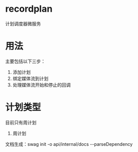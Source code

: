 # recordplan
计划调度器微服务

# 用法 
主要包括以下三步：
1. 添加计划
1. 绑定媒体流到计划
1. 处理媒体流开始和停止的回调

# 计划类型
目前只有周计划
1. 周计划


文档生成：swag init -o api/internal/docs --parseDependency